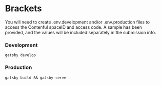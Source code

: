 # Brackets

You will need to create .env.development and/or .env.production files to access the Contenful spaceID and access code.
A sample has been provided, and the values will be included separately in the submission info.

### Development

```
gatsby develop
```

### Production

```
gatsby build && gatsby serve
```
